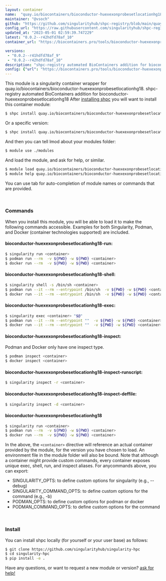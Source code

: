```yaml
---
layout: container
name:  "quay.io/biocontainers/bioconductor-huexexonprobesetlocationhg18"
maintainer: "@vsoch"
github: "https://github.com/singularityhub/shpc-registry/blob/main/quay.io/biocontainers/bioconductor-huexexonprobesetlocationhg18/container.yaml"
config_url: "https://raw.githubusercontent.com/singularityhub/shpc-registry/main/quay.io/biocontainers/bioconductor-huexexonprobesetlocationhg18/container.yaml"
updated_at: "2023-05-01 02:59:39.747229"
latest: "0.0.2--r42hdfd78af_10"
container_url: "https://biocontainers.pro/tools/bioconductor-huexexonprobesetlocationhg18"

versions:
 - "0.0.2--r41hdfd78af_9"
 - "0.0.2--r42hdfd78af_10"
description: "shpc-registry automated BioContainers addition for bioconductor-huexexonprobesetlocationhg18"
config: {"url": "https://biocontainers.pro/tools/bioconductor-huexexonprobesetlocationhg18", "maintainer": "@vsoch", "description": "shpc-registry automated BioContainers addition for bioconductor-huexexonprobesetlocationhg18", "latest": {"0.0.2--r42hdfd78af_10": "sha256:fd22f869d15039b434f5b2e284de6bcc98a963a9aa5e0a4b3df0780c737cb4e9"}, "tags": {"0.0.2--r41hdfd78af_9": "sha256:1b001aa29b3d5d3dac6896078a1e07879c7014945938c6d71e96176445d2f1b6", "0.0.2--r42hdfd78af_10": "sha256:fd22f869d15039b434f5b2e284de6bcc98a963a9aa5e0a4b3df0780c737cb4e9"}, "docker": "quay.io/biocontainers/bioconductor-huexexonprobesetlocationhg18"}
---
```


This module is a singularity container wrapper for quay.io/biocontainers/bioconductor-huexexonprobesetlocationhg18.
shpc-registry automated BioContainers addition for bioconductor-huexexonprobesetlocationhg18
After [installing shpc](#install) you will want to install this container module:


```bash
$ shpc install quay.io/biocontainers/bioconductor-huexexonprobesetlocationhg18
```

Or a specific version:

```bash
$ shpc install quay.io/biocontainers/bioconductor-huexexonprobesetlocationhg18:0.0.2--r42hdfd78af_10
```

And then you can tell lmod about your modules folder:

```bash
$ module use ./modules
```

And load the module, and ask for help, or similar.

```bash
$ module load quay.io/biocontainers/bioconductor-huexexonprobesetlocationhg18/0.0.2--r42hdfd78af_10
$ module help quay.io/biocontainers/bioconductor-huexexonprobesetlocationhg18/0.0.2--r42hdfd78af_10
```

You can use tab for auto-completion of module names or commands that are provided.

<br>

### Commands

When you install this module, you will be able to load it to make the following commands accessible.
Examples for both Singularity, Podman, and Docker (container technologies supported) are included.

#### bioconductor-huexexonprobesetlocationhg18-run:

```bash
$ singularity run <container>
$ podman run --rm  -v ${PWD} -w ${PWD} <container>
$ docker run --rm  -v ${PWD} -w ${PWD} <container>
```

#### bioconductor-huexexonprobesetlocationhg18-shell:

```bash
$ singularity shell -s /bin/sh <container>
$ podman run --it --rm --entrypoint /bin/sh  -v ${PWD} -w ${PWD} <container>
$ docker run --it --rm --entrypoint /bin/sh  -v ${PWD} -w ${PWD} <container>
```

#### bioconductor-huexexonprobesetlocationhg18-exec:

```bash
$ singularity exec <container> "$@"
$ podman run --it --rm --entrypoint ""  -v ${PWD} -w ${PWD} <container> "$@"
$ docker run --it --rm --entrypoint ""  -v ${PWD} -w ${PWD} <container> "$@"
```

#### bioconductor-huexexonprobesetlocationhg18-inspect:

Podman and Docker only have one inspect type.

```bash
$ podman inspect <container>
$ docker inspect <container>
```

#### bioconductor-huexexonprobesetlocationhg18-inspect-runscript:

```bash
$ singularity inspect -r <container>
```

#### bioconductor-huexexonprobesetlocationhg18-inspect-deffile:

```bash
$ singularity inspect -d <container>
```



#### bioconductor-huexexonprobesetlocationhg18

```bash
$ singularity run <container>
$ podman run --rm  -v ${PWD} -w ${PWD} <container>
$ docker run --rm  -v ${PWD} -w ${PWD} <container>
```


In the above, the `<container>` directive will reference an actual container provided
by the module, for the version you have chosen to load. An environment file in the
module folder will also be bound. Note that although a container
might provide custom commands, every container exposes unique exec, shell, run, and
inspect aliases. For anycommands above, you can export:

 - SINGULARITY_OPTS: to define custom options for singularity (e.g., --debug)
 - SINGULARITY_COMMAND_OPTS: to define custom options for the command (e.g., -b)
 - PODMAN_OPTS: to define custom options for podman or docker
 - PODMAN_COMMAND_OPTS: to define custom options for the command

<br>

### Install

You can install shpc locally (for yourself or your user base) as follows:

```bash
$ git clone https://github.com/singularityhub/singularity-hpc
$ cd singularity-hpc
$ pip install -e .
```

Have any questions, or want to request a new module or version? [ask for help!](https://github.com/singularityhub/singularity-hpc/issues)